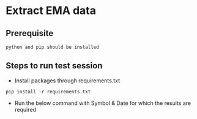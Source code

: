 # Extract EMA data

## Prerequisite
```
python and pip should be installed
```

## Steps to run test session

- Install packages through requirements.txt
```
pip install -r requirements.txt
```
- Run the below command with Symbol & Date for which the results are required
```py main.py SBIN 2022-12-14
```